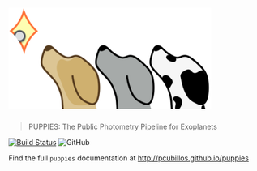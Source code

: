 # <img alt="puppies" src="https://raw.githubusercontent.com/pcubillos/puppies/aprilis/docs/logo_puppies3.png" height="200">
> PUPPIES: The Public Photometry Pipeline for Exoplanets

[![Build Status](https://travis-ci.com/pcubillos/puppies.svg?branch=aprilis)](https://travis-ci.com/pcubillos/puppies)
![GitHub](https://img.shields.io/github/license/pcubillos/puppies.svg?color=blue)

Find the full ``puppies`` documentation at <http://pcubillos.github.io/puppies>

